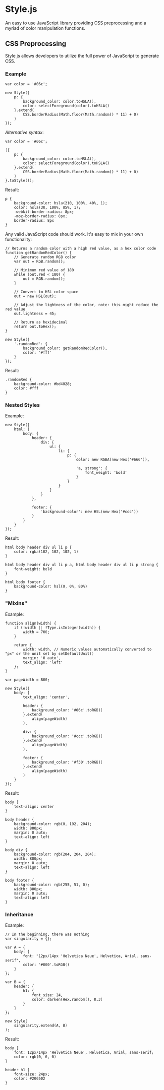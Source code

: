 # Style.js

An easy to use JavaScript library providing CSS preprocessing and a myriad of color manipulation functions.

## CSS Preprocessing

Style.js allows developers to utilize the full power of JavaScript to generate CSS.

### Example

    var color = '#06c';

    new Style({
        p: {
            background_color: color.toHSLA(),
            color: selectForeground(color).toHSLA()
        }.extend(
            CSS.borderRadius(Math.floor(Math.random() * 11) + 0)
        )
    });

*Alternative syntax*:

    var color = '#06c';

    ({
        p: {
            background_color: color.toHSLA(),
            color: selectForeground(color).toHSLA()
        }.extend(
            CSS.borderRadius(Math.floor(Math.random() * 11) + 0)
        )
    }.toStyle());

Result:

    p {
        background-color: hsla(210, 100%, 40%, 1);
        color: hsla(30, 100%, 85%, 1);
        -webkit-border-radius: 8px;
        -moz-border-radius: 8px;
        border-radius: 8px
    }

Any valid JavaScript code should work. It's easy to mix in your own functionality:

	// Returns a random color with a high red value, as a hex color code
    function getRandomRedColor() {
		// Generate random RGB color
		var out = RGB.random();

		// Minimum red value of 180
		while (out.red < 180) {
			out = RGB.random();
		}

		// Convert to HSL color space
		out = new HSL(out);

		// Adjust the lightness of the color, note: this might reduce the red value
		out.lightness = 45;

		// Return as hexidecimal
		return out.toHex();
	}

    new Style({
        '.randomRed': {
            background_color: getRandomRedColor(),
            color: '#fff'
        }
    });

Result:

    .randomRed {
        background-color: #bd4028;
        color: #fff
    }

### Nested Styles

Example:

    new Style({
        html: {
            body: {
                header: {
                    div: {
                        ul: {
                            li: {
                                p: {
                                    color: new RGBA(new Hex('#666')),

                                    'a, strong': {
                                        font_weight: 'bold'
                                    }
                                }
                            }
                        }
                    }
                },

                footer: {
                    'background-color': new HSL(new Hex('#ccc'))
                }
            }
        }
    });

Result:

    html body header div ul li p {
        color: rgba(102, 102, 102, 1)
    }

    html body header div ul li p a, html body header div ul li p strong {
        font-weight: bold
    }

    html body footer {
        background-color: hsl(0, 0%, 80%)
    }

### "Mixins"

Example:

    function align(width) {
        if (!width || !Type.isInteger(width)) {
            width = 700;
        }

        return {
            width: width, // Numeric values automatically converted to "px" or the unit set by setDefaultUnit()
            margin: '0 auto',
            text_align: 'left'
        };
    }

    var pageWidth = 800;

    new Style({
        body: {
            text_align: 'center',

            header: {
                background_color: '#06c'.toRGB()
            }.extend(
                align(pageWidth)
            ),

            div: {
                background_color: '#ccc'.toRGB()
            }.extend(
                align(pageWidth)
            ),

            footer: {
                background_color: '#f30'.toRGB()
            }.extend(
                align(pageWidth)
            )
        }
    });

Result:

    body {
        text-align: center
    }

    body header {
        background-color: rgb(0, 102, 204);
        width: 800px;
        margin: 0 auto;
        text-align: left
    }

    body div {
        background-color: rgb(204, 204, 204);
        width: 800px;
        margin: 0 auto;
        text-align: left
    }

    body footer {
        background-color: rgb(255, 51, 0);
        width: 800px;
        margin: 0 auto;
        text-align: left
    }

### Inheritance

Example:

    // In the beginning, there was nothing
    var singularity = {};

    var A = {
        body: {
            font: "12px/14px 'Helvetica Neue', Helvetica, Arial, sans-serif",
            color: '#000'.toRGB()
        }
    };

    var B = {
        header: {
            h1: {
                font_size: 24,
                color: darken(Hex.random(), 0.3)
            }
        }
    };

    new Style(
        singularity.extend(A, B)
    );

Result:

    body {
        font: 12px/14px 'Helvetica Neue', Helvetica, Arial, sans-serif;
        color: rgb(0, 0, 0)
    }

    header h1 {
        font-size: 24px;
        color: #206502
    }